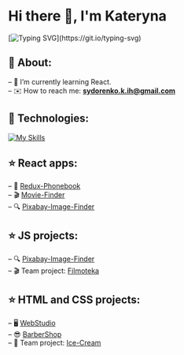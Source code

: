 <!-- # Hi there 👋
## I am Kateryna, a front-end developer from Ukraine 🇺🇦
– 🌱 I’m currently learning React.<br>
– ✉️ How to reach me: **sydorenko.k.ih@gmail.com**  -->

# Hi there 👋, I'm Kateryna

[![Typing SVG](https://readme-typing-svg.herokuapp.com?font=comfortaa&color=016EEA&size=24&width=500&lines=Front-end+developer+from+Ukraine.;Nice+to+meet+you...)](https://git.io/typing-svg)

## 🙂 About:

– 🌱 I’m currently learning React.<br>
– ✉️ How to reach me: **sydorenko.k.ih@gmail.com**

## 🔧 Technologies:

[![My Skills](https://skillicons.dev/icons?i=html,css,sass,js,react,redux,git,figma,vscode&theme=light)](https://skillicons.dev)

## ⭐️ React apps:

– 📒 <a href="https://sydorenkokateryna.github.io/goit-react-hw-06-phonebook/">Redux-Phonebook</a><br>
– 🎬 <a href="https://sydorenkokateryna.github.io/goit-react-hw-05-movies/">Movie-Finder</a><br>
– 🔍 <a href="https://sydorenkokateryna.github.io/goit-react-hw-04-images/">Pixabay-Image-Finder</a>

## ⭐️ JS projects:

– 🔍 <a href="https://sydorenkokateryna.github.io/goit-js-hw-11/">Pixabay-Image-Finder</a><br>
– 🎬 Team project: <a href="https://usai2005.github.io/filmoteka-js-project-group-2/">Filmoteka</a>

## ⭐️ HTML and CSS projects:

– 🖥️ <a href="https://sydorenkokateryna.github.io/goit-markup-hw-08/">WebStudio</a><br>
– 😎 <a href="https://sydorenkokateryna.github.io/barber-shop/">BarberShop</a><br>
– 🍧 Team project: <a href="https://usai2005.github.io/ice-cream-project-2/">Ice-Cream</a>
